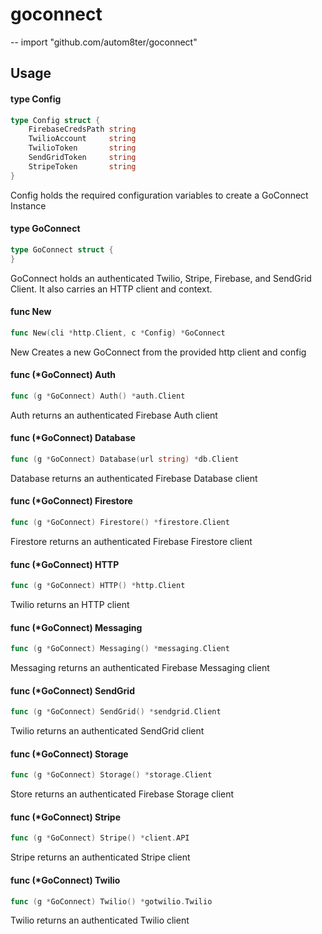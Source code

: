 # goconnect
--
    import "github.com/autom8ter/goconnect"


## Usage

#### type Config

```go
type Config struct {
	FirebaseCredsPath string
	TwilioAccount     string
	TwilioToken       string
	SendGridToken     string
	StripeToken       string
}
```

Config holds the required configuration variables to create a GoConnect Instance

#### type GoConnect

```go
type GoConnect struct {
}
```

GoConnect holds an authenticated Twilio, Stripe, Firebase, and SendGrid Client.
It also carries an HTTP client and context.

#### func  New

```go
func New(cli *http.Client, c *Config) *GoConnect
```
New Creates a new GoConnect from the provided http client and config

#### func (*GoConnect) Auth

```go
func (g *GoConnect) Auth() *auth.Client
```
Auth returns an authenticated Firebase Auth client

#### func (*GoConnect) Database

```go
func (g *GoConnect) Database(url string) *db.Client
```
Database returns an authenticated Firebase Database client

#### func (*GoConnect) Firestore

```go
func (g *GoConnect) Firestore() *firestore.Client
```
Firestore returns an authenticated Firebase Firestore client

#### func (*GoConnect) HTTP

```go
func (g *GoConnect) HTTP() *http.Client
```
Twilio returns an HTTP client

#### func (*GoConnect) Messaging

```go
func (g *GoConnect) Messaging() *messaging.Client
```
Messaging returns an authenticated Firebase Messaging client

#### func (*GoConnect) SendGrid

```go
func (g *GoConnect) SendGrid() *sendgrid.Client
```
Twilio returns an authenticated SendGrid client

#### func (*GoConnect) Storage

```go
func (g *GoConnect) Storage() *storage.Client
```
Store returns an authenticated Firebase Storage client

#### func (*GoConnect) Stripe

```go
func (g *GoConnect) Stripe() *client.API
```
Stripe returns an authenticated Stripe client

#### func (*GoConnect) Twilio

```go
func (g *GoConnect) Twilio() *gotwilio.Twilio
```
Twilio returns an authenticated Twilio client

